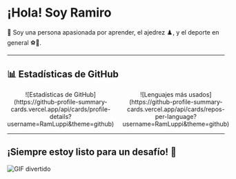 # ¡Hola! Soy Ramiro

👋 Soy una persona apasionada por aprender, el ajedrez ♟️, y el deporte en general ⚽🏀.

---

## 📊 Estadísticas de GitHub

<div align="center" style="display: flex; justify-content: space-between;">
  <div style="flex: 1; margin-right: 10px;">
    ![Estadísticas de GitHub](https://github-profile-summary-cards.vercel.app/api/cards/profile-details?username=RamLuppi&theme=github)
  </div>
  <div style="flex: 1; margin-left: 10px;">
    ![Lenguajes más usados](https://github-profile-summary-cards.vercel.app/api/cards/repos-per-language?username=RamLuppi&theme=github)
  </div>
</div>

---

## ¡Siempre estoy listo para un desafío! 🚀
![GIF divertido](https://media.tenor.com/9AhA9h8JP6oAAAAM/cat-chess.gif)

